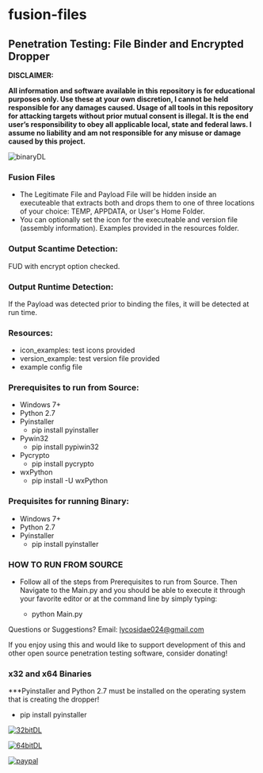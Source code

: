 # fusion-files
## **Penetration Testing: File Binder and Encrypted Dropper**

**DISCLAIMER:**

**All information and software available in this repository is for educational purposes only. Use these at your own discretion, I cannot be held responsible for any damages caused.
Usage of all tools in this repository for attacking targets without prior mutual consent is illegal. It is the end user’s responsibility to obey all applicable local, state and federal laws. I assume no liability and am not responsible for any misuse or damage caused by this project.**

![binaryDL](https://imgur.com/a/Dm5rUrm)

### **Fusion Files**
- The Legitimate File and Payload File will be hidden inside an executeable that extracts both and drops them to one of three locations of your choice: TEMP, APPDATA, or User's Home Folder.
- You can optionally set the icon for the executeable and version file (assembly information). Examples provided in the resources folder.

### **Output Scantime Detection:** 
FUD with encrypt option checked.

### **Output Runtime Detection:** 
If the Payload was detected prior to binding the files, it will be detected at run time.
### **Resources:**
- icon_examples: test icons provided
- version_example: test version file provided
- example config file

### **Prerequisites to run from Source:**
- Windows 7+
- Python 2.7
- Pyinstaller
  - pip install pyinstaller
- Pywin32
  - pip install pypiwin32
- Pycrypto
  - pip install pycrypto
- wxPython
  - pip install -U wxPython
  
### **Prequisites for running Binary:**
- Windows 7+
- Python 2.7
- Pyinstaller
  - pip install pyinstaller
  
### **HOW TO RUN FROM SOURCE**
- Follow all of the steps from Prerequisites to run from Source. Then Navigate to the Main.py and you should be able to execute it through your favorite editor or at the command line by simply typing:
  
  - python Main.py

Questions or Suggestions? Email: lycosidae024@gmail.com

If you enjoy using this and would like to support development of this and other open source penetration testing software, consider donating!

### **x32 and x64 Binaries** 

***Pyinstaller and Python 2.7 must be installed on the operating system that is creating the dropper! 
- pip install pyinstaller

[![32bitDL](https://i.imgur.com/3yUeoXq.png)](https://github.com/Poseidown/fusion-files/raw/master/GUI-FusionFile_x64_master/bin/FusionFiles1.5_x86.exe)

[![64bitDL](https://i.imgur.com/W75PR00.png)](https://github.com/Poseidown/fusion-files/raw/master/GUI-FusionFile_x64_master/bin/FusionFiles1.5_x64.exe)

[![paypal](https://i.imgur.com/IO4eM32.png)](https://www.paypal.com/cgi-bin/webscr?cmd=_s-xclick&hosted_button_id=J8ZS6X9PEZD7L)
